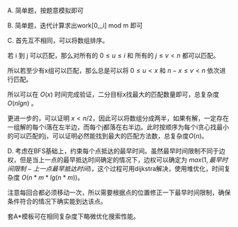 A. 简单题，按题意模拟即可

B. 简单题，迭代计算求出work[0,,,i] mod m 即可

C. 首先互不相同，可以将数组排序。

若 i 到 j 可以匹配，那么对所有的 $0\le u \le i$ 和 所有的 $j\le v \lt n$ 都可以匹配。

所以若至少有x组可以匹配，那么总是可以将 $0 \le u \lt x$  和 $n-x \le v \lt n$ 依次进行匹配。

所以可以在 $O(x)$ 时间完成验证，二分目标x找最大的匹配数量即可，总复杂度 $O(nlgn)$ 。

更进一步的，可以证明 $x < n/2$，因此可以将数组分成两半，如果有解，一定存在一组解的每个i落在左半边，而每个j都落在右半边。此时按顺序为每个i贪心找最小的可以匹配的j，可以证明必然能找到最大的匹配方法数，总复杂度$O(n)$。

D. 考虑在BFS基础上，约束每个点抵达的最早时间。虽然最早时间限制不同于边权，但是当上一点的最早抵达时间确定的情况下，边权可以确定为 $max(1, 最早时间限制-上一点最早抵达时间)$，这个过程可用dijkstra解决，使用堆优化，时间复杂度 $O(n*m*lg(n*m))$。

注意每回合都必须移动一次，所以需要根据点的位置修正一下最早时间限制，确保条件符合的情况下确实能到达该点。

套A*模板可在相同复杂度下略微优化搜索性能。